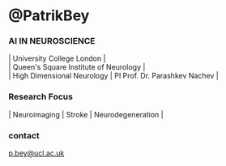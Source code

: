 # @PatrikBey 

### AI IN NEUROSCIENCE

| University College London |\
| Queen's Square Institute of Neurology |\
| High Dimensional Neurology | PI Prof. Dr. Parashkev Nachev |

### Research Focus 
| Neuroimaging 
| Stroke | Neurodegeneration | 

### contact 
p.bey@ucl.ac.uk

<!---
PatrikBey/PatrikBey is a ✨ special ✨ repository because its `README.md` (this file) appears on your GitHub profile.
You can click the Preview link to take a look at your changes.
--->
